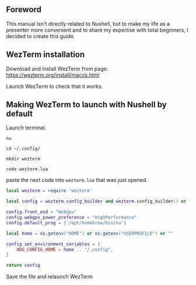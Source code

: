 ## Foreword

This manual isn't directly related to Nushell, but to make my life as a presenter more convenient and to share my expertise with total beginners, I decided to create this guide.

## WezTerm installation

Download and install WezTerm from page: https://wezterm.org/install/macos.html

Launch WezTerm to check that it works.

## Making WezTerm to launch with Nushell by default

Launch terminal.

```
nu

cd ~/.config/

mkdir wezterm

code wezterm.lua

```

paste the next code into `wezterm.lua` that was just opened. 

```lua
local wezterm = require 'wezterm'

local config = wezterm.config_builder and wezterm.config_builder() or {}

config.front_end = "WebGpu"
config.webgpu_power_preference = "HighPerformance"
config.default_prog = {'/opt/homebrew/bin/nu'}

local home = os.getenv("HOME") or os.getenv("USERPROFILE") or ""

config.set_environment_variables = {
    XDG_CONFIG_HOME = home .. "/.config",
}

return config
```

Save the file and relaunch WezTerm
